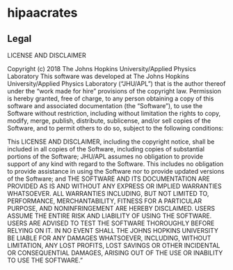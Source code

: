 # hipaacrates


## Legal

LICENSE AND DISCLAIMER

Copyright (c) 2018 The Johns Hopkins University/Applied Physics Laboratory
This software was developed at The Johns Hopkins University/Applied Physics Laboratory (“JHU/APL”) that is the author thereof under the “work made for hire” provisions of the copyright law. Permission is hereby granted, free of charge, to any person obtaining a copy of this software and associated documentation (the “Software”), to use the Software without restriction, including without limitation the rights to copy, modify, merge, publish, distribute, sublicense, and/or sell copies of the Software, and to permit others to do so, subject to the following conditions:

This LICENSE AND DISCLAIMER, including the copyright notice, shall be included in all copies of the Software, including copies of substantial portions of the Software;
JHU/APL assumes no obligation to provide support of any kind with regard to the Software. This includes no obligation to provide assistance in using the Software nor to provide updated versions of the Software; and
THE SOFTWARE AND ITS DOCUMENTATION ARE PROVIDED AS IS AND WITHOUT ANY EXPRESS OR IMPLIED WARRANTIES WHATSOEVER. ALL WARRANTIES INCLUDING, BUT NOT LIMITED TO, PERFORMANCE, MERCHANTABILITY, FITNESS FOR A PARTICULAR PURPOSE, AND NONINFRINGEMENT ARE HEREBY DISCLAIMED. USERS ASSUME THE ENTIRE RISK AND LIABILITY OF USING THE SOFTWARE. USERS ARE ADVISED TO TEST THE SOFTWARE THOROUGHLY BEFORE RELYING ON IT. IN NO EVENT SHALL THE JOHNS HOPKINS UNIVERSITY BE LIABLE FOR ANY DAMAGES WHATSOEVER, INCLUDING, WITHOUT LIMITATION, ANY LOST PROFITS, LOST SAVINGS OR OTHER INCIDENTAL OR CONSEQUENTIAL DAMAGES, ARISING OUT OF THE USE OR INABILITY TO USE THE SOFTWARE.”
